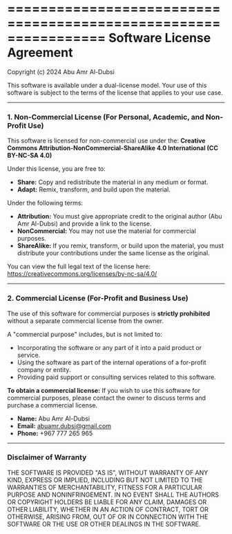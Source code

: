 ================================================================
            Software License Agreement
================================================================

Copyright (c) 2024 Abu Amr Al-Dubsi

This software is available under a dual-license model. Your use of this software is subject to the terms of the license that applies to your use case.

----------------------------------------------------------------

### 1. Non-Commercial License (For Personal, Academic, and Non-Profit Use)

This software is licensed for non-commercial use under the:
**Creative Commons Attribution-NonCommercial-ShareAlike 4.0 International (CC BY-NC-SA 4.0)**

Under this license, you are free to:
- **Share:** Copy and redistribute the material in any medium or format.
- **Adapt:** Remix, transform, and build upon the material.

Under the following terms:
- **Attribution:** You must give appropriate credit to the original author (Abu Amr Al-Dubsi) and provide a link to the license.
- **NonCommercial:** You may not use the material for commercial purposes.
- **ShareAlike:** If you remix, transform, or build upon the material, you must distribute your contributions under the same license as the original.

You can view the full legal text of the license here:
https://creativecommons.org/licenses/by-nc-sa/4.0/

----------------------------------------------------------------

### 2. Commercial License (For-Profit and Business Use)

The use of this software for commercial purposes is **strictly prohibited** without a separate commercial license from the owner.

A "commercial purpose" includes, but is not limited to:
- Incorporating the software or any part of it into a paid product or service.
- Using the software as part of the internal operations of a for-profit company or entity.
- Providing paid support or consulting services related to this software.

**To obtain a commercial license:**
If you wish to use this software for commercial purposes, please contact the owner to discuss terms and purchase a commercial license.

- **Name:** Abu Amr Al-Dubsi
- **Email:** abuamr.dubsi@gmail.com
- **Phone:** +967 777 265 965

----------------------------------------------------------------

### Disclaimer of Warranty

THE SOFTWARE IS PROVIDED "AS IS", WITHOUT WARRANTY OF ANY KIND, EXPRESS OR IMPLIED, INCLUDING BUT NOT LIMITED TO THE WARRANTIES OF MERCHANTABILITY, FITNESS FOR A PARTICULAR PURPOSE AND NONINFRINGEMENT. IN NO EVENT SHALL THE AUTHORS OR COPYRIGHT HOLDERS BE LIABLE FOR ANY CLAIM, DAMAGES OR OTHER LIABILITY, WHETHER IN AN ACTION OF CONTRACT, TORT OR OTHERWISE, ARISING FROM, OUT OF OR IN CONNECTION WITH THE SOFTWARE OR THE USE OR OTHER DEALINGS IN THE SOFTWARE.
